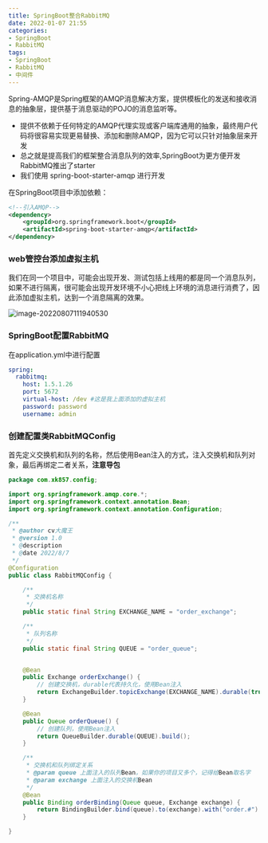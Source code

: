 ```yaml
---
title: SpringBoot整合RabbitMQ
date: 2022-01-07 21:55
categories:
- SpringBoot
- RabbitMQ
tags:
- SpringBoot
- RabbitMQ
- 中间件
---
```


Spring-AMQP是Spring框架的AMQP消息解决方案，提供模板化的发送和接收消息的抽象层，提供基于消息驱动的POJO的消息监听等。
<!-- more -->

- 提供不依赖于任何特定的AMQP代理实现或客户端库通用的抽象，最终用户代码将很容易实现更易替换、添加和删除AMQP，因为它可以只针对抽象层来开发
- 总之就是提高我们的框架整合消息队列的效率,SpringBoot为更方便开发RabbitMQ推出了starter
- 我们使用 spring-boot-starter-amqp 进行开发

在SpringBoot项目中添加依赖：

```xml
<!--引入AMQP-->
<dependency>
    <groupId>org.springframework.boot</groupId>
    <artifactId>spring-boot-starter-amqp</artifactId>
</dependency>
```

### web管控台添加虚拟主机

我们在同一个项目中，可能会出现开发、测试包括上线用的都是同一个消息队列，如果不进行隔离，很可能会出现开发环境不小心把线上环境的消息进行消费了，因此添加虚拟主机，达到一个消息隔离的效果。

![image-20220807111940530](https://student-xk857.oss-cn-shanghai.aliyuncs.com/typora/2022/07/image-20220807111940530.png)





### SpringBoot配置RabbitMQ

在application.yml中进行配置

```yaml
spring:
  rabbitmq:
    host: 1.5.1.26
    port: 5672
    virtual-host: /dev #这是我上面添加的虚拟主机
    password: password
    username: admin
```

### 创建配置类RabbitMQConfig
首先定义交换机和队列的名称，然后使用Bean注入的方式，注入交换机和队列对象，最后再绑定二者关系，**注意导包**
```java
package com.xk857.config;

import org.springframework.amqp.core.*;
import org.springframework.context.annotation.Bean;
import org.springframework.context.annotation.Configuration;

/**
 * @author cv大魔王
 * @version 1.0
 * @description
 * @date 2022/8/7
 */
@Configuration
public class RabbitMQConfig {

    /**
     * 交换机名称
     */
    public static final String EXCHANGE_NAME = "order_exchange";

    /**
     * 队列名称
     */
    public static final String QUEUE = "order_queue";


    @Bean
    public Exchange orderExchange() {
        // 创建交换机，durable代表持久化，使用Bean注入
        return ExchangeBuilder.topicExchange(EXCHANGE_NAME).durable(true).build();
    }

    @Bean
    public Queue orderQueue() {
        // 创建队列，使用Bean注入
        return QueueBuilder.durable(QUEUE).build();
    }

    /**
     * 交换机和队列绑定关系
     * @param queue 上面注入的队列Bean，如果你的项目又多个，记得给Bean取名字
     * @param exchange 上面注入的交换机Bean
     */
    @Bean
    public Binding orderBinding(Queue queue, Exchange exchange) {
        return BindingBuilder.bind(queue).to(exchange).with("order.#").noargs();
    }

}
```
